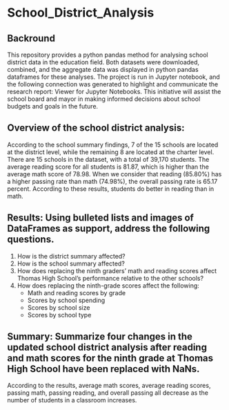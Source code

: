 # School_District_Analysis

## Backround

This repository provides a python pandas method for analysing school district data in the education field. Both datasets were downloaded, combined, and the aggregate data was displayed in python pandas dataframes for these analyses. The project is run in Jupyter notebook, and the following connection was generated to highlight and communicate the research report: Viewer for Jupyter Notebooks. This initiative will assist the school board and mayor in making informed decisions about school budgets and goals in the future.

## Overview of the school district analysis:

According to the school summary findings, 7 of the 15 schools are located at the district level, while the remaining 8 are located at the charter level. There are 15 schools in the dataset, with a total of 39,170 students. The average reading score for all students is 81.87, which is higher than the average math score of 78.98. When we consider that reading (85.80%) has a higher passing rate than math (74.98%), the overall passing rate is 65.17 percent. According to these results, students do better in reading than in math.

## Results: Using bulleted lists and images of DataFrames as support, address the following questions.

  1. How is the district summary affected?
  2. How is the school summary affected?
  3. How does replacing the ninth graders’ math and reading scores affect Thomas High School’s performance relative to the other schools?
  4. How does replacing the ninth-grade scores affect the following:
      - Math and reading scores by grade
      - Scores by school spending
      - Scores by school size
      - Scores by school type
## Summary: Summarize four changes in the updated school district analysis after reading and math scores for the ninth grade at Thomas High School have been replaced with NaNs.

According to the results, average math scores, average reading scores, passing math, passing reading, and overall passing all decrease as the number of students in a classroom increases.
